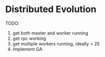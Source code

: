 # Distributed Evolution

TODO:
1. get both master and worker running
2. get rpc working
3. get multiple workers running, ideally > 25
4. implement GA
